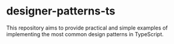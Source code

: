 # designer-patterns-ts
This repository aims to provide practical and simple examples of implementing the most common design patterns in TypeScript. 
